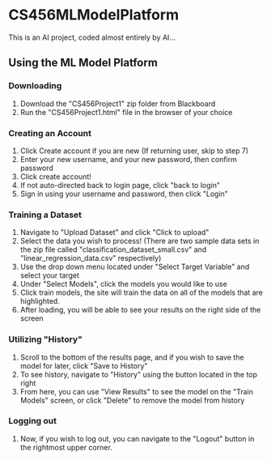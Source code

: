 # CS456MLModelPlatform
This is an AI project, coded almost entirely by AI...

## Using the ML Model Platform
### Downloading
1. Download the "CS456Project1" zip folder from Blackboard
2. Run the "CS456Project1.html" file in the browser of your choice
### Creating an Account
1. Click Create account if you are new (If returning user, skip to step 7)
2. Enter your new username, and your new password, then confirm password
3. Click create account!
4. If not auto-directed back to login page, click "back to login"
5. Sign in using your username and password, then click "Login"
### Training a Dataset
1. Navigate to "Upload Dataset" and click "Click to upload"
2. Select the data you wish to process! (There are two sample data sets in the zip file called "classification_dataset_small.csv" and "linear_regression_data.csv" respectively)
3. Use the drop down menu located under "Select Target Variable" and select your target
4. Under "Select Models", click the models you would like to use
5. Click train models, the site will train the data on all of the models that are highlighted.
6. After loading, you will be able to see your results on the right side of the screen
### Utilizing "History"
1. Scroll to the bottom of the results page, and if you wish to save the model for later, click "Save to History"
2. To see history, navigate to "History" using the button located in the top right 
3. From here, you can use "View Results" to see the model on the "Train Models" screen, or click "Delete" to remove the model from history
### Logging out
1. Now, if you wish to log out, you can navigate to the "Logout" button in the rightmost upper corner.
